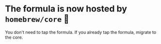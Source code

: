 # The formula is now hosted by `homebrew/core` 🎉

You don't need to tap the formula. If you already tap the formula, migrate to the core.

